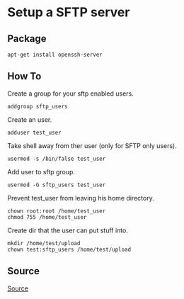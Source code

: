 Setup a SFTP server
===================

Package
-------

    apt-get install openssh-server

How To
------

Create a group for your sftp enabled users.

    addgroup sftp_users

Create an user.

    adduser test_user

Take shell away from ther user (only for SFTP only users).

    usermod -s /bin/false test_user

Add user to sftp group.

    usermod -G sftp_users test_user

Prevent test_user from leaving his home directory.

    chown root:root /home/test_user
    chmod 755 /home/test_user

Create dir that the user can put stuff into.

    mkdir /home/test/upload
    chown test:sftp_users /home/test/upload

Source
------

[Source](https://web.archive.org/web/20171127160057/https://goneuland.de/debian-8-jessie-sftp-server-einrichten/)